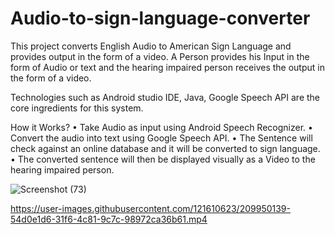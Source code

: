 # Audio-to-sign-language-converter

This project converts English Audio to American Sign Language and provides output in the form of a video.
A Person provides his Input in the form of Audio or text and the hearing impaired person receives the output in the form of a video.

Technologies such as Android studio IDE, Java, Google Speech API are the core ingredients for this system.  

How it Works?
•	Take Audio as input using Android Speech Recognizer.
•	Convert the audio into text using Google Speech API.
•	The Sentence will check against an online database and it will be converted to sign language. 
•	The converted sentence will then be displayed visually as a Video to the hearing impaired person.

![Screenshot (73)](https://user-images.githubusercontent.com/121610623/209950286-8b333896-72ce-4bef-a262-464a219fe933.png)

https://user-images.githubusercontent.com/121610623/209950139-54d0e1d6-31f6-4c81-9c7c-98972ca36b61.mp4


